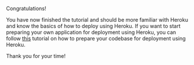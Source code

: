 Congratulations!

You have now finished the tutorial and should be more familiar with Heroku and know the basics of how to deploy using Heroku. 
If you want to start preparing your own application for deployment using Heroku, you can follow [this](https://devcenter.heroku.com/articles/preparing-a-codebase-for-heroku-deployment) tutorial on how to prepare your codebase for deployment using Heroku.

Thank you for your time!